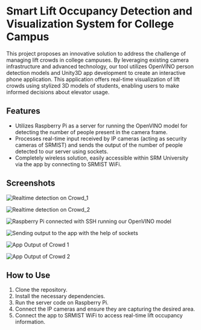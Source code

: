 # Smart Lift Occupancy Detection and Visualization System for College Campus

This project proposes an innovative solution to address the challenge of managing lift crowds in college campuses. By leveraging existing camera infrastructure and advanced technology, our tool utilizes OpenVINO person detection models and Unity3D app development to create an interactive phone application. This application offers real-time visualization of lift crowds using stylized 3D models of students, enabling users to make informed decisions about elevator usage.

## Features

- Utilizes Raspberry Pi as a server for running the OpenVINO model for detecting the number of people present in the camera frame.
- Processes real-time input received by IP cameras (acting as security cameras of SRMIST) and sends the output of the number of people detected to our server using sockets.
- Completely wireless solution, easily accessible within SRM University via the app by connecting to SRMIST WiFi.

## Screenshots

![Realtime detection on Crowd_1](https://github.com/UjjwalPardeshi/realtime_persondetection/assets/113883490/eede6ee6-a0a8-44ca-ad79-892aedbbe687)

![Realtime detection on Crowd_2](https://github.com/UjjwalPardeshi/realtime_persondetection/assets/113883490/c1f535b3-b71d-4e8b-9220-4402c1252607)

![Raspberry Pi connected with SSH running our OpenVINO model](https://github.com/UjjwalPardeshi/realtime_persondetection/assets/113883490/3f878bbf-3a96-4b6b-bb3f-de16d493f2a6)

![Sending output to the app with the help of sockets](https://github.com/UjjwalPardeshi/realtime_persondetection/assets/113883490/34e54991-f61f-49af-9c92-d4dd492a1599)

![App Output of Crowd 1](https://github.com/UjjwalPardeshi/realtime_persondetection/assets/113883490/15a22b67-0cf3-4d3b-8a15-665a81ee8b50)

![App Output of Crowd 2](https://github.com/UjjwalPardeshi/realtime_persondetection/assets/113883490/b069e585-5e73-4faf-8ff0-7a5faf744de1)

## How to Use

1. Clone the repository.
2. Install the necessary dependencies.
3. Run the server code on Raspberry Pi.
4. Connect the IP cameras and ensure they are capturing the desired area.
5. Connect the app to SRMIST WiFi to access real-time lift occupancy information.

